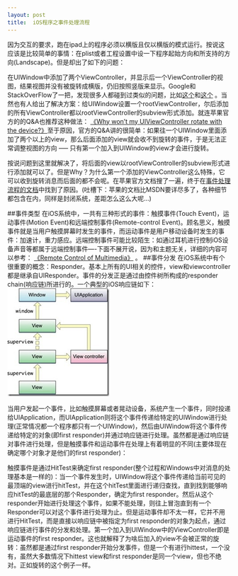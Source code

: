 ```yaml
---
layout: post
title:  iOS程序之事件处理流程
---
```


因为交互的要求，跑在ipad上的程序必须以横版且仅以横版的模式运行。按说这应该是比较简单的事情：在plist或者工程设置中设一下程序起始方向和所支持的方向(Landscape)。但是却出了如下的问题：

在UIWindow中添加了两个ViewController，并显示后一个ViewController的视图，结果视图并没有被旋转成横版，仍旧按照竖版来显示。Google和StackOverFlow了一把，发现很多人都碰到过类似的问题，比如[这个][1]和[这个][2] 。当然也有人给出了解决方案：给UIWindow设置一个rootViewController，尔后添加的所有ViewController都以rootViewController的subview形式添加。就连苹果官方的的Q&A也推荐这种做法：   [《Why won’t my UIViewController rotate with the device?》][3]至于原因，官方的Q&A讲的很简单：如果往一个UIWindow里面添加了两个以上的view，那么后面添加的view就会收不到旋转的事件，于是无法正常调整视图的方向 —– 只有第一个加入到UIWindow的view才会进行旋转。

按说问题到这里就解决了，将后面的view以rootViewController的subview形式进行添加就可以了。但是Why？为什么第一个添加的ViewController这么特殊，它可以收到旋转消息而后面的都不会呢。在苹果官方文档搜了一遍，终于在[事件处理流程的文档][4]中找到了原因。(吐槽下：苹果的文档比MSDN要详尽多了，各种细节都包含在内，同样是封闭系统，差距怎么这么大呢…)

##事件类型
在iOS系统中，一共有三种形式的事件：触摸事件(Touch Event)，运动事件(Motion Event)和远端控制事件(Remote-control Event)。顾名思义，触摸事件就是当用户触摸屏幕时发生的事件，而运动事件是用户移动设备时发生的事件：加速计，重力感应。远端控制事件可能比较陌生：如通过耳机进行控制iOS设备声音等都属于远端控制事件—-下面不展开说，因为和主题无关，详细的内容可以参考： [《Remote Control of Multimedia》][5] 。
##事件分发
在iOS系统中有个很重要的概念：Responder。基本上所有的UI相关的控件，view和viewcontroller都是继承自UIResponder。事件的分发正是通过由控件树所构成的responder chain(响应链)所进行的。一个典型的iOS响应链如下：
![此处输入图片的描述][6]
                                             

当用户发起一个事件，比如触摸屏幕或者晃动设备，系统产生一个事件，同时投递给UIApplication，而UIApplication则将这个事件传递给特定的UIWindow进行处理(正常情况都一个程序都只有一个UIWindow)，然后由UIWindow将这个事件传递给特定的对象(即first responder)并通过响应链进行处理。虽然都是通过响应链对事件进行处理，但是触摸事件和运动事件在处理上有着明显的不同(主要体现在确定哪个对象才是他们的first responder)：

触摸事件是通过HitTest来确定first responder(整个过程和Windows中对消息的处理基本是一样的)：当一个事件发生时，UIWindow将这个事件传递给当前可见的最顶端的view进行hitTest，并在这个hitTest里面进行递归查找，直到找到能够响应hitTest的最底层的那个Responder，确定为first responder。然后从这个responder开始进行处理这个事件，如果不能处理，则往上冒泡直到有一个Responder可以对这个事件进行处理为止。但是运动事件却不太一样，它并不用进行HitTest，而是直接以响应链中被指定为first responder的对象为起点，通过响应链进行事件的分发和处理。第一个加入到UIWindow中的ViewController即是运动事件的first responder。这也就解释了为啥后加入的view不会被正常的旋转：虽然都是通过first responder开始分发事件，但是一个有进行hittest，一个没有，虽然大多数情况下hittest view和first responder是同一个view，但也不绝对。正如旋转的这个例子一样。


  [1]: http://stackoverflow.com/questions/1632117/iphone-in-landscape-only-after-first-addsubview-uitableviewcontroller-doesnt
  [2]: http://stackoverflow.com/questions/2508630/orientation-in-a-uiview-added-to-a-uiwindow
  [3]: https://developer.apple.com/library/ios/qa/qa1688/_index.html
  [4]: https://developer.apple.com/library/ios/documentation/EventHandling/Conceptual/EventHandlingiPhoneOS/Introduction/Introduction.html
  [5]: https://developer.apple.com/library/ios/documentation/EventHandling/Conceptual/EventHandlingiPhoneOS/RemoteControl/RemoteControl.html#//apple_ref/doc/uid/TP40009541-CH7-SW1
  [6]: /images/ios_event.jpg